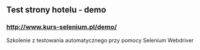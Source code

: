 ## Test strony hotelu  - demo 

### http://www.kurs-selenium.pl/demo/

Szkolenie z testowania automatycznego przy pomocy Selenium Webdriver